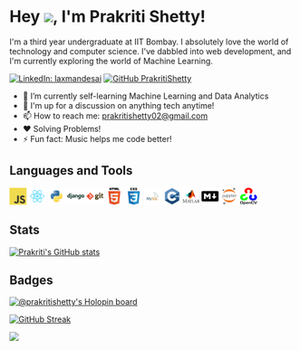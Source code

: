 # Hey <img src="https://raw.githubusercontent.com/MartinHeinz/MartinHeinz/master/wave.gif" width="30px">, I'm Prakriti Shetty!

I'm a third year undergraduate at IIT Bombay. I absolutely love the world of technology and computer science. I've dabbled into web development, and I'm currently exploring the world of Machine Learning.

[![LinkedIn: laxmandesai](https://img.shields.io/badge/-PrakritiShetty-blue?style=flat-square&logo=Linkedin&logoColor=white&link=https://www.linkedin.com/in/prakriti-shetty-0533991b9/)](https://www.linkedin.com/in/prakriti-shetty-0533991b9/)
[![GitHub PrakritiShetty](https://img.shields.io/github/followers/PrakritiShetty?label=follow&style=social)](https://github.com/PrakritiShetty)

- 🌱 I’m currently self-learning Machine Learning and Data Analytics
- 💬 I'm up for a discussion on anything tech anytime!
- 📫 How to reach me: [prakritishetty02@gmail.com](mailto:prakritishetty02@gmail.com)
- ❤️ Solving Problems!
- ⚡ Fun fact: Music helps me code better!

## Languages and Tools

<code><img height="30" src="https://raw.githubusercontent.com/github/explore/80688e429a7d4ef2fca1e82350fe8e3517d3494d/topics/javascript/javascript.png"></code>
<code><img height="30" src="https://raw.githubusercontent.com/github/explore/80688e429a7d4ef2fca1e82350fe8e3517d3494d/topics/react/react.png"></code>
<code><img height="30" src="https://raw.githubusercontent.com/github/explore/80688e429a7d4ef2fca1e82350fe8e3517d3494d/topics/python/python.png"></code>
<code><img height="30" src="https://raw.githubusercontent.com/github/explore/80688e429a7d4ef2fca1e82350fe8e3517d3494d/topics/django/django.png"></code>
<code><img height="30" src="https://raw.githubusercontent.com/github/explore/80688e429a7d4ef2fca1e82350fe8e3517d3494d/topics/git/git.png"></code>
<code><img height="30" src="https://raw.githubusercontent.com/github/explore/80688e429a7d4ef2fca1e82350fe8e3517d3494d/topics/html/html.png"></code>
<code><img height="30" src="https://raw.githubusercontent.com/github/explore/80688e429a7d4ef2fca1e82350fe8e3517d3494d/topics/css/css.png"></code>
<code><img height="30" src="https://raw.githubusercontent.com/github/explore/80688e429a7d4ef2fca1e82350fe8e3517d3494d/topics/mysql/mysql.png"></code>
<code><img height="30" src="https://raw.githubusercontent.com/github/explore/80688e429a7d4ef2fca1e82350fe8e3517d3494d/topics/cpp/cpp.png"></code>
<code><img height="30" src="https://raw.githubusercontent.com/github/explore/80688e429a7d4ef2fca1e82350fe8e3517d3494d/topics/matlab/matlab.png"></code>
<code><img height="30" src="https://raw.githubusercontent.com/github/explore/80688e429a7d4ef2fca1e82350fe8e3517d3494d/topics/markdown/markdown.png"></code>
<code><img height="30" src="https://raw.githubusercontent.com/github/explore/80688e429a7d4ef2fca1e82350fe8e3517d3494d/topics/jupyter-notebook/jupyter-notebook.png"></code>
<code><img height="30" src="https://raw.githubusercontent.com/github/explore/80688e429a7d4ef2fca1e82350fe8e3517d3494d/topics/opencv/opencv.png"></code>

<!-- 
[![Top Langs](https://github-readme-stats.vercel.app/api/top-langs/?username=PrakritiShetty&layout=compact&theme=onedark)](https://github.com/PrakritiShetty/github-readme-stats) -->

## Stats

[![Prakriti's GitHub stats](https://github-readme-stats.vercel.app/api?username=PrakritiShetty&show_icons=true&count_private=true&theme=tokyonight&include_all_commits=true)](https://github.com/PrakritiShetty/)

## Badges
[![@prakritishetty's Holopin board](https://holopin.me/prakritishetty)](https://holopin.io/@prakritishetty)

[![GitHub Streak](https://github-readme-streak-stats.herokuapp.com?user=PrakritiShetty&theme=tokyonight&hide_border=true&date_format=M%20j%5B%2C%20Y%5D&include_all_commits=true)](https://github.com/PrakritiShetty/)

![](https://hit.yhype.me/github/profile?user_id=63250453)

